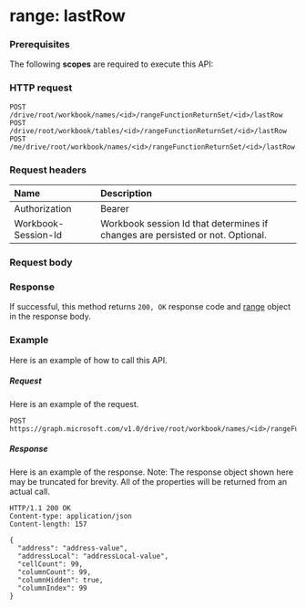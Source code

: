 # range: lastRow


### Prerequisites
The following **scopes** are required to execute this API: 
### HTTP request
<!-- { "blockType": "ignored" } -->
```http
POST /drive/root/workbook/names/<id>/rangeFunctionReturnSet/<id>/lastRow
POST /drive/root/workbook/tables/<id>/rangeFunctionReturnSet/<id>/lastRow
POST /me/drive/root/workbook/names/<id>/rangeFunctionReturnSet/<id>/lastRow

```
### Request headers
| Name       | Description|
|:---------------|:----------|
| Authorization  | Bearer <code>|
| Workbook-Session-Id  | Workbook session Id that determines if changes are persisted or not. Optional.|

### Request body

### Response
If successful, this method returns `200, OK` response code and [range](../resources/range.md) object in the response body.

### Example
Here is an example of how to call this API.
##### Request
Here is an example of the request.
<!-- {
  "blockType": "request",
  "name": "range_lastrow"
}-->
```http
POST https://graph.microsoft.com/v1.0/drive/root/workbook/names/<id>/rangeFunctionReturnSet/<id>/lastRow
```

##### Response
Here is an example of the response. Note: The response object shown here may be truncated for brevity. All of the properties will be returned from an actual call.
<!-- {
  "blockType": "response",
  "truncated": true,
  "@odata.type": "microsoft.graph.range"
} -->
```http
HTTP/1.1 200 OK
Content-type: application/json
Content-length: 157

{
  "address": "address-value",
  "addressLocal": "addressLocal-value",
  "cellCount": 99,
  "columnCount": 99,
  "columnHidden": true,
  "columnIndex": 99
}
```

<!-- uuid: 8fcb5dbc-d5aa-4681-8e31-b001d5168d79
2015-10-25 14:57:30 UTC -->
<!-- {
  "type": "#page.annotation",
  "description": "range: lastRow",
  "keywords": "",
  "section": "documentation",
  "tocPath": ""
}-->